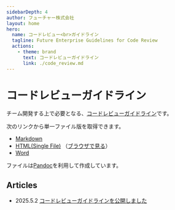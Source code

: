 ```yaml
---
sidebarDepth: 4
author: フューチャー株式会社
layout: home
hero:
  name: コードレビュー<br>ガイドライン
  tagline: Future Enterprise Guidelines for Code Review
  actions:
    - theme: brand
      text: コードレビューガイドライン
      link: ./code_review.md
---
```


# コードレビューガイドライン

チーム開発する上で必要となる、[コードレビューガイドライン](code_review.md)です。

次のリンクから単一ファイル版を取得できます。

- [Markdown](https://github.com/future-architect/arch-guidelines/blob/main/documents/forCodeReview/code_review.md)
- [HTML(Single File)](https://github.com/future-architect/arch-guidelines/blob/gh-pages/resources/コードレビューガイドライン.html) （[ブラウザで見る](https://future-architect.github.io/arch-guidelines/resources/コードレビューガイドライン.html)）
- [Word](https://github.com/future-architect/arch-guidelines/raw/gh-pages/resources/コードレビューガイドライン.docx)

ファイルは[Pandoc]を利用して作成しています。

[pandoc]: https://pandoc.org/

## Articles

- 2025.5.2 [コードレビューガイドラインを公開しました](https://future-architect.github.io/articles/20250502a/)
